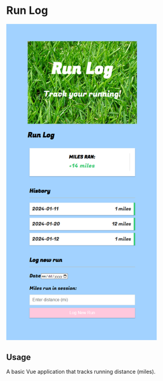 # Run Log

<img src="public/demovue.png" width="400" />

## Usage
A basic Vue application that tracks running distance (miles).
